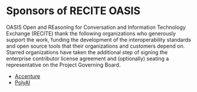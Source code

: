 # Sponsors of RECITE OASIS

OASIS Open and REasoning for Conversation and Information Technology Exchange (RECITE) thank the following organizations who generously support the work, funding the development of the interoperability standards and open source tools that their organizations and customers depend on. Starred organizations have taken the additional step of signing the enterprise contributor license agreement and (optionally) seating a representative on the Project Governing Board. 

* [Accenture](https://www.accenture.com/)
* [PolyAI](https://www.polyai.com/)
